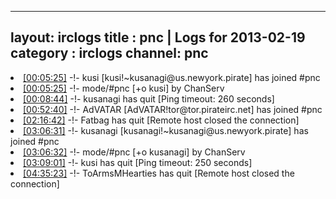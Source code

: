 
---
layout: irclogs
title : pnc | Logs for 2013-02-19
category : irclogs
channel: pnc
---
<li class="logitem"><a href="#00:05:25" name="00:05:25" class="time">[00:05:25]</a> -!- <span class="join">kusi</span> [kusi!~kusanagi@us.newyork.pirate] has joined #pnc </li>
<li class="logitem"><a href="#00:05:25" name="00:05:25" class="time">[00:05:25]</a> -!- mode/<span class="mode">#pnc</span> [+o kusi] by ChanServ </li>
<li class="logitem"><a href="#00:08:44" name="00:08:44" class="time">[00:08:44]</a> -!- <span class="quit">kusanagi</span> has quit [Ping timeout: 260 seconds] </li>
<li class="logitem"><a href="#00:52:40" name="00:52:40" class="time">[00:52:40]</a> -!- <span class="join">AdVATAR</span> [AdVATAR!tor@tor.pirateirc.net] has joined #pnc </li>
<li class="logitem"><a href="#02:16:42" name="02:16:42" class="time">[02:16:42]</a> -!- <span class="quit">Fatbag</span> has quit [Remote host closed the connection] </li>
<li class="logitem"><a href="#03:06:31" name="03:06:31" class="time">[03:06:31]</a> -!- <span class="join">kusanagi</span> [kusanagi!~kusanagi@us.newyork.pirate] has joined #pnc </li>
<li class="logitem"><a href="#03:06:32" name="03:06:32" class="time">[03:06:32]</a> -!- mode/<span class="mode">#pnc</span> [+o kusanagi] by ChanServ </li>
<li class="logitem"><a href="#03:09:01" name="03:09:01" class="time">[03:09:01]</a> -!- <span class="quit">kusi</span> has quit [Ping timeout: 250 seconds] </li>
<li class="logitem"><a href="#04:35:23" name="04:35:23" class="time">[04:35:23]</a> -!- <span class="quit">ToArmsMHearties</span> has quit [Remote host closed the connection] </li>


